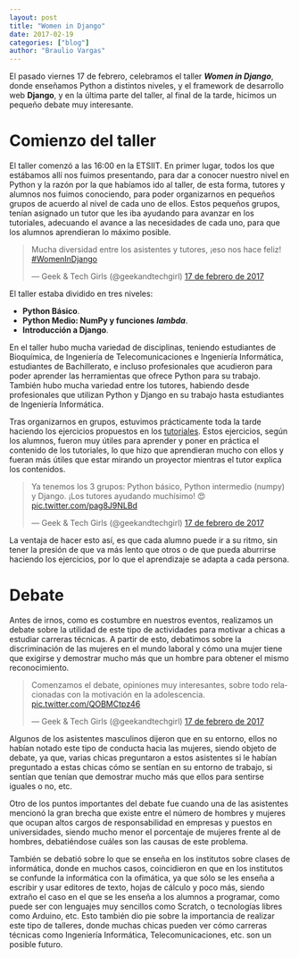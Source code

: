 ```yaml
---
layout: post
title: "Women in Django"
date: 2017-02-19
categories: ["blog"]
author: "Braulio Vargas"
---
```


El pasado viernes 17 de febrero, celebramos el taller ___Women in Django___, donde enseñamos Python a distintos niveles, y el framework de desarrollo web __Django__, y en la última parte del taller, al final de la tarde, hicimos un pequeño debate muy interesante.

# Comienzo del taller

El taller comenzó a las 16:00 en la ETSIIT. En primer lugar, todos los que estábamos allí nos fuimos presentando, para dar a conocer nuestro nivel en Python y la razón por la que habíamos ido al taller, de esta forma, tutores y alumnos nos fuimos conociendo, para poder organizarnos en pequeños grupos de acuerdo al nivel de cada uno de ellos. Estos pequeños grupos, tenían asignado un tutor que les iba ayudando para avanzar en los tutoriales, adecuando el avance a las necesidades de cada uno, para que los alumnos aprendieran lo máximo posible.

<blockquote class="twitter-tweet" data-lang="es"><p lang="es" dir="ltr">Mucha diversidad entre los asistentes y tutores, ¡eso nos hace feliz! <a href="https://twitter.com/hashtag/WomenInDjango?src=hash">#WomenInDjango</a></p>&mdash; Geek &amp; Tech Girls (@geekandtechgirl) <a href="https://twitter.com/geekandtechgirl/status/832610117883457537">17 de febrero de 2017</a></blockquote>
<script async src="//platform.twitter.com/widgets.js" charset="utf-8"></script>

El taller estaba dividido en tres niveles:
* __Python Básico__.
* __Python Medio: NumPy y funciones__ ___lambda___.
* __Introducción a Django__.

En el taller hubo mucha variedad de disciplinas, teniendo estudiantes de Bioquímica, de Ingeniería de Telecomunicaciones e Ingeniería Informática, estudiantes de Bachillerato, e incluso profesionales que acudieron para poder aprender las herramientas que ofrece Python para su trabajo. También hubo mucha variedad entre los tutores, habiendo desde profesionales que utilizan Python y Django en su trabajo hasta estudiantes de Ingeniería Informática. 

Tras organizarnos en grupos, estuvimos prácticamente toda la tarde haciendo los ejercicios propuestos en los [tutoriales](https://github.com/geekandtechgirls/Women-In-Django). Estos ejercicios, según los alumnos, fueron muy útiles para aprender y poner en práctica el contenido de los tutoriales, lo que hizo que aprendieran mucho con ellos y fueran más útiles que estar mirando un proyector mientras el tutor explica los contenidos. 

<blockquote class="twitter-tweet" data-lang="es"><p lang="es" dir="ltr">Ya tenemos los 3 grupos: Python básico, Python intermedio (numpy) y Django. ¡Los tutores ayudando muchísimo! 😍 <a href="https://t.co/pag8J9NLBd">pic.twitter.com/pag8J9NLBd</a></p>&mdash; Geek &amp; Tech Girls (@geekandtechgirl) <a href="https://twitter.com/geekandtechgirl/status/832619506551881728">17 de febrero de 2017</a></blockquote>
<script async src="//platform.twitter.com/widgets.js" charset="utf-8"></script>

La ventaja de hacer esto así, es que cada alumno puede ir a su ritmo, sin tener la presión de que va más lento que otros o de que pueda aburrirse haciendo los ejercicios, por lo que el aprendizaje se adapta a cada persona.

# Debate

Antes de irnos, como es costumbre en nuestros eventos, realizamos un debate sobre la utilidad de este tipo de actividades para motivar a chicas a estudiar carreras técnicas. A partir de esto, debatimos sobre la discriminación de las mujeres en el mundo laboral y cómo una mujer tiene que exigirse y demostrar mucho más que un hombre para obtener el mismo reconocimiento.

<blockquote class="twitter-tweet" data-lang="es"><p lang="es" dir="ltr">Comenzamos el debate, opiniones muy interesantes, sobre todo relacionadas con la motivación en la adolescencia. <a href="https://t.co/QOBMCtpz46">pic.twitter.com/QOBMCtpz46</a></p>&mdash; Geek &amp; Tech Girls (@geekandtechgirl) <a href="https://twitter.com/geekandtechgirl/status/832660723876536321">17 de febrero de 2017</a></blockquote>
<script async src="//platform.twitter.com/widgets.js" charset="utf-8"></script>

Algunos de los asistentes masculinos dijeron que en su entorno, ellos no habían notado este tipo de conducta hacia las mujeres, siendo objeto de debate, ya que, varias chicas preguntaron a estos asistentes si le habían preguntado a estas chicas cómo se sentían en su entorno de trabajo, si sentían que tenían que demostrar mucho más que ellos para sentirse iguales o no, etc.

Otro de los puntos importantes del debate fue cuando una de las asistentes mencionó la gran brecha que existe entre el número de hombres y mujeres que ocupan altos cargos de responsabilidad en empresas y puestos en universidades, siendo mucho menor el porcentaje de mujeres frente al de hombres, debatiéndose cuáles son las causas de este problema.

También se debatió sobre lo que se enseña en los institutos sobre clases de informática, donde en muchos casos, coincidieron en que en los institutos se confunde la informática con la ofimática, ya que sólo se les enseña a escribir y usar editores de texto, hojas de cálculo y poco más, siendo extraño el caso en el que se les enseña a los alumnos a programar, como puede ser con lenguajes muy sencillos como Scratch, o tecnologías libres como Arduino, etc. Esto también dio pie sobre la importancia de realizar este tipo de talleres, donde muchas chicas pueden ver cómo carreras técnicas como Ingeniería Informática, Telecomunicaciones, etc. son un posible futuro.
